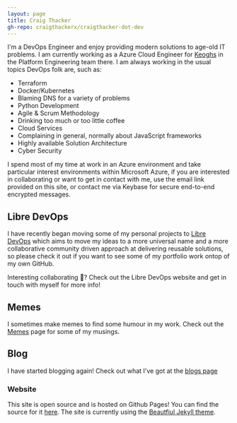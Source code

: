 ```yaml
---
layout: page
title: Craig Thacker
gh-repo: craigthackerx/craigthacker-dot-dev
---
```


I'm a DevOps Engineer and enjoy providing modern solutions to age-old IT problems. I am currently working as a Azure Cloud Engineer for [Keoghs](https://keoghs.co.uk/) in the Platform Engineering team there. I am always working in the usual topics DevOps folk are, such as:

- Terraform
- Docker/Kubernetes
- Blaming DNS for a variety of problems
- Python Development
- Agile & Scrum Methodology
- Drinking too much or too little coffee
- Cloud Services
- Complaining in general, normally about JavaScript frameworks
- Highly available Solution Architecture
- Cyber Security

I spend most of my time at work in an Azure environment and take particular interest environments within Microsoft Azure, if you are interested in collaborating or want to get in contact with me, use the email link provided on this site, or contact me via Keybase for secure end-to-end encrypted messages.


## Libre DevOps

I have recently began moving some of my personal projects to [Libre DevOps](https://libredevops.org) which aims to move my ideas to a more universal name and a more collaborative community driven approach at delivering reusable solutions, so please check it out if you want to see some of my portfolio work ontop of my own GitHub.

Interesting collaborating :rainbow:?  Check out the Libre DevOps website and get in touch with myself for more info!

## Memes

I sometimes make memes to find some humour in my work. Check out the [Memes](https://craigthacker.dev/memes) page for some of my musings.

## Blog

I have started blogging again! Check out what I've got at the [blogs page](https://craigthacker.dev/blog)

### Website

This site is open source and is hosted on Github Pages! You can find the source for it [here](https://github.com/craigthackerx/craigthacker-dot-dev).  The site is currently using the [Beautfiul Jekyll theme](https://github.com/daattali/beautiful-jekyll).